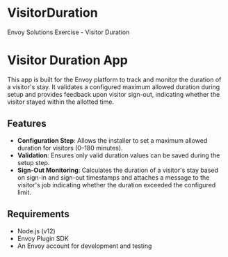 # VisitorDuration
Envoy Solutions Exercise - Visitor Duration
# Visitor Duration App

This app is built for the Envoy platform to track and monitor the duration of a visitor's stay. It validates a configured maximum allowed duration during setup and provides feedback upon visitor sign-out, indicating whether the visitor stayed within the allotted time.

## Features
- **Configuration Step**: Allows the installer to set a maximum allowed duration for visitors (0–180 minutes).
- **Validation**: Ensures only valid duration values can be saved during the setup step.
- **Sign-Out Monitoring**: Calculates the duration of a visitor's stay based on sign-in and sign-out timestamps and attaches a message to the visitor's job indicating whether the duration exceeded the configured limit.

## Requirements
- Node.js (v12)
- Envoy Plugin SDK
- An Envoy account for development and testing
